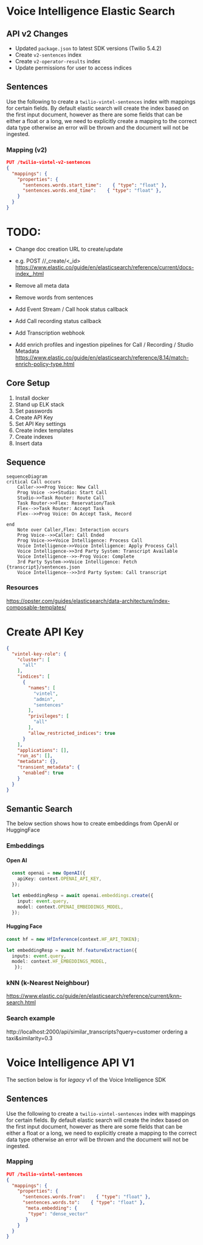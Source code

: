 # Voice Intelligence Elastic Search


## API v2 Changes
- Updated `package.json` to latest SDK versions (Twilio 5.4.2)
- Create `v2-sentences` index
- Create `v2-operator-results` index
- Update permissions for user to access indices


## Sentences
Use the following to create a `twilio-vintel-sentences` index with mappings for certain fields. By default elastic search will create the index based on the first input document, however as there are some fields that can be either a float or a long, we need to explicitly create a mapping to the correct data type otherwise an error will be thrown and the document will not be ingested.

### Mapping (v2)

```json
PUT /twilio-vintel-v2-sentences
{
  "mappings": {
    "properties": {
      "sentences.words.start_time":    { "type": "float" },
      "sentences.words.end_time":    { "type": "float" },
    }
  }
}
```



# TODO:
- Change doc creation URL to create/update
- e.g. POST /<target>/_create/<_id>
https://www.elastic.co/guide/en/elasticsearch/reference/current/docs-index_.html

- Remove all meta data
- Remove words from sentences

- Add Event Stream / Call hook status callback
- Add Call recording status callback
- Add Transcription webhook

- Add enrich profiles and ingestion pipelines for Call / Recording / Studio Metadata
https://www.elastic.co/guide/en/elasticsearch/reference/8.14/match-enrich-policy-type.html



## Core Setup
1. Install docker
2. Stand up ELK stack
3. Set passwords
4. Create API Key
5. Set API Key settings
6. Create index templates
7. Create indexes
8. Insert data

## Sequence
```
sequenceDiagram
critical Call occurs
    Caller->>+Prog Voice: New Call
    Prog Voice ->>+Studio: Start Call
    Studio->>Task Router: Route Call
    Task Router->>Flex: Reservation/Task
    Flex-->>Task Router: Accept Task
    Flex-->>Prog Voice: On Accept Task, Record
    
end
    Note over Caller,Flex: Interaction occurs
    Prog Voice-->>Caller: Call Ended
    Prog Voice->>+Voice Intelligence: Process Call
    Voice Intelligence->>Voice Intelligence: Apply Process Call
    Voice Intelligence->>3rd Party System: Transcript Available
    Voice Intelligence-->>-Prog Voice: Complete
    3rd Party System->>Voice Intelligence: Fetch {transcript}/sentences.json
    Voice Intelligence-->>3rd Party System: Call transcript
```


### Resources
https://opster.com/guides/elasticsearch/data-architecture/index-composable-templates/


# Create API Key

```json
{
  "vintel-key-role": {
    "cluster": [
      "all"
    ],
    "indices": [
      {
        "names": [
          "vintel",
          "admin",
          "sentences"
        ],
        "privileges": [
          "all"
        ],
        "allow_restricted_indices": true
      }
    ],
    "applications": [],
    "run_as": [],
    "metadata": {},
    "transient_metadata": {
      "enabled": true
    }
  }
}
```


## Semantic Search
The below section shows how to create embeddings from OpenAI or HuggingFace

### Embeddings

#### Open AI

```ts
  const openai = new OpenAI({
    apiKey: context.OPENAI_API_KEY,
  });

  let embeddingResp = await openai.embeddings.create({
    input: event.query,
    model: context.OPENAI_EMBEDDINGS_MODEL,
  });
  ```

#### Hugging Face

```ts
const hf = new HfInference(context.HF_API_TOKEN);

let embeddingResp = await hf.featureExtraction({
  inputs: event.query,
  model: context.HF_EMBEDDINGS_MODEL,
   });
```

### kNN (k-Nearest Neighbour)

https://www.elastic.co/guide/en/elasticsearch/reference/current/knn-search.html


### Search example

http://localhost:2000/api/similar_transcripts?query=customer ordering a taxi&similarity=0.3



# Voice Intelligence API V1
The section below is for *legacy* v1 of the Voice Intelligence SDK

## Sentences
Use the following to create a `twilio-vintel-sentences` index with mappings for certain fields. By default elastic search will create the index based on the first input document, however as there are some fields that can be either a float or a long, we need to explicitly create a mapping to the correct data type otherwise an error will be thrown and the document will not be ingested.

### Mapping

```json
PUT /twilio-vintel-sentences
{
  "mappings": {
    "properties": {
      "sentences.words.from":    { "type": "float" },
      "sentences.words.to":    { "type": "float" },
       "meta.embedding": {
        "type": "dense_vector"
       }
    }
  }
}
```
